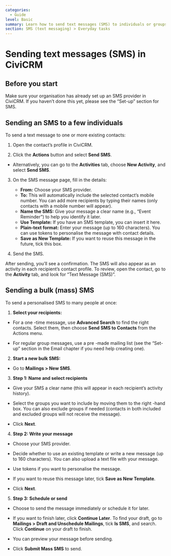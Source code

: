 ```yaml
---
categories:
  - Guide
level: Basic
summary: Learn how to send text messages (SMS) to individuals or groups using CiviCRM, including step-by-step instructions for both one-off and bulk messaging.
section: SMS (text messaging) > Everyday tasks
---
```


# Sending text messages (SMS) in CiviCRM

## Before you start

Make sure your organisation has already set up an SMS provider in CiviCRM. If you haven’t done this yet, please see the “Set-up” section for SMS.

## Sending an SMS to a few individuals

To send a text message to one or more existing contacts:

1. Open the contact’s profile in CiviCRM.

2. Click the **Actions** button and select **Send SMS**.

- Alternatively, you can go to the **Activities** tab, choose **New Activity**, and select **Send SMS**.

3. On the SMS message page, fill in the details:

   - **From:** Choose your SMS provider.
   - **To:** This will automatically include the selected contact’s mobile number. You can add more recipients by typing their names (only contacts with a mobile number will appear).
   - **Name the SMS:** Give your message a clear name (e.g., “Event Reminder”) to help you identify it later.
   - **Use Template:** If you have an SMS template, you can insert it here.
   - **Plain-text format:** Enter your message (up to 160 characters). You can use tokens to personalise the message with contact details.
   - **Save as New Template:** If you want to reuse this message in the future, tick this box.

4. Send the SMS.

After sending, you’ll see a confirmation. The SMS will also appear as an activity in each recipient’s contact profile. To review, open the contact, go to the **Activity** tab, and look for “Text Message (SMS)”.

## Sending a bulk (mass) SMS

To send a personalised SMS to many people at once:

1. **Select your recipients:**

- For a one
-time message, use **Advanced Search** to find the right contacts. Select them, then choose **Send SMS to Contacts** from the Actions menu.

- For regular group messages, use a pre
-made mailing list (see the “Set-up” section in the Email chapter if you need help creating one).

2. **Start a new bulk SMS:**

- Go to **Mailings > New SMS**.

3. **Step 1: Name and select recipients**

- Give your SMS a clear name (this will appear in each recipient’s activity history).

- Select the groups you want to include by moving them to the right
-hand box. You can also exclude groups if needed (contacts in both included and excluded groups will not receive the message).

- Click **Next**.

4. **Step 2: Write your message**

- Choose your SMS provider.

- Decide whether to use an existing template or write a new message (up to 160 characters). You can also upload a text file with your message.

- Use tokens if you want to personalise the message.

- If you want to reuse this message later, tick **Save as New Template**.

- Click **Next**.

5. **Step 3: Schedule or send**

- Choose to send the message immediately or schedule it for later.

- If you want to finish later, click **Continue Later**. To find your draft, go to **Mailings > Draft and Unschedule Mailings**, tick **Is SMS**, and search. Click **Continue** on your draft to finish.

- You can preview your message before sending.

- Click **Submit Mass SMS** to send.

<!--
Source: https://docs.civicrm.org/user/en/latest/sms/everyday
-tasks/ -->

<!--
This content is a Guide because it provides step
-by-step, goal-oriented instructions for sending SMS messages in CiviCRM, addressing specific user tasks without background explanation or exhaustive reference details. The level is Basic since it is aimed at non-expert users performing common tasks. The page logically belongs in the "SMS (text messaging) > Everyday tasks" section. -->
